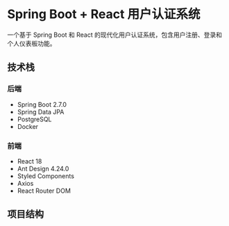 # Spring Boot + React 用户认证系统

一个基于 Spring Boot 和 React 的现代化用户认证系统，包含用户注册、登录和个人仪表板功能。

## 技术栈

### 后端
- Spring Boot 2.7.0
- Spring Data JPA
- PostgreSQL
- Docker

### 前端
- React 18
- Ant Design 4.24.0
- Styled Components
- Axios
- React Router DOM

## 项目结构 